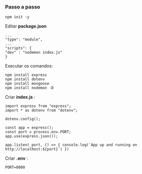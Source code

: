 ### Passo a passo

```
npm init -y
```

Editar **package.json**

```
...
"type": "module",
...
"scripts": {
"dev" : "nodemon index.js"
}
```

Executar os comandos:

```
npm install express
npm install dotenv
npm install mongoose
npm install nodemon -D
```

Criar **index.js** :

```
import express from "express";
import * as dotenv from "dotenv";

dotenv.config();

const app = express();
const port = process.env.PORT;
app.use(express.json());

app.listen( port, () => { console.log(`App up and running on http://localhost:${port}`) })
```

Criar **.env** :

```
PORT=8080
```

